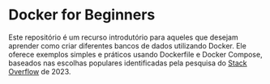 # Docker for Beginners

Este repositório é um recurso introdutório para aqueles que desejam aprender como criar diferentes bancos de dados utilizando Docker. 
Ele oferece exemplos simples e práticos usando Dockerfile e Docker Compose, baseados nas escolhas populares identificadas pela pesquisa do [Stack Overflow](https://survey.stackoverflow.co/2023/#technology) de 2023.
